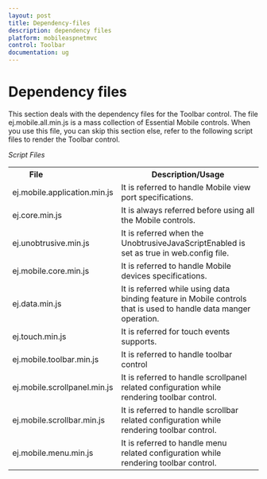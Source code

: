 ```yaml
---
layout: post
title: Dependency-files
description: dependency files
platform: mobileaspnetmvc
control: Toolbar
documentation: ug
---
```


# Dependency files

This section deals with the dependency files for the Toolbar control. The file ej.mobile.all.min.js is a mass collection of Essential Mobile controls. When you use this file, you can skip this section else, refer to the following script files to render the Toolbar control.

_Script Files_

<table>
<tr>
<th>
File                          </th><th>
Description/Usage</th></tr>
<tr>
<td>
ej.mobile.application.min.js</td><td>
It is referred to handle Mobile view port specifications.</td></tr>
<tr>
<td>
ej.core.min.js</td><td>
It is always referred before using all the Mobile controls.</td></tr>
<tr>
<td>
ej.unobtrusive.min.js</td><td>
It is referred when the UnobtrusiveJavaScriptEnabled is set as true in web.config file.</td></tr>
<tr>
<td>
ej.mobile.core.min.js</td><td>
It is referred to handle Mobile devices specifications.</td></tr>
<tr>
<td>
ej.data.min.js</td><td>
It is referred while using data binding feature in Mobile controls that is used to handle data manger operation.</td></tr>
<tr>
<td>
ej.touch.min.js</td><td>
It is referred for touch events supports.</td></tr>
<tr>
<td>
ej.mobile.toolbar.min.js</td><td>
It is referred to handle toolbar control </td></tr>
<tr>
<td>
ej.mobile.scrollpanel.min.js</td><td>
It is referred to handle scrollpanel related configuration while rendering toolbar control.</td></tr>
<tr>
<td>
ej.mobile.scrollbar.min.js</td><td>
It is referred to handle scrollbar related configuration while rendering toolbar control.</td></tr>
<tr>
<td>
ej.mobile.menu.min.js</td><td>
It is referred to handle menu related configuration while rendering toolbar control.</td></tr>
</table>

